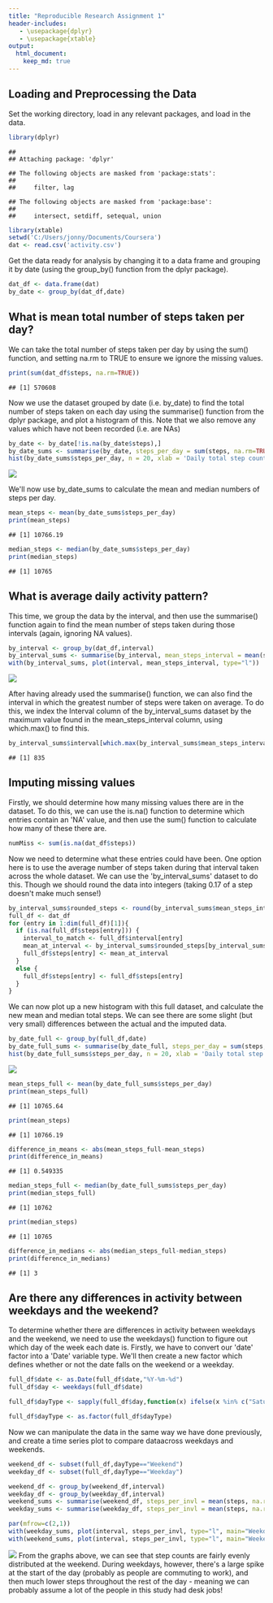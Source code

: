 ```yaml
---
title: "Reproducible Research Assignment 1"
header-includes:
   - \usepackage{dplyr}
   - \usepackage{xtable}
output: 
  html_document:
    keep_md: true
---
```


## Loading and Preprocessing the Data

Set the working directory, load in any relevant packages, and load in the data.


```r
library(dplyr)
```

```
## 
## Attaching package: 'dplyr'
```

```
## The following objects are masked from 'package:stats':
## 
##     filter, lag
```

```
## The following objects are masked from 'package:base':
## 
##     intersect, setdiff, setequal, union
```

```r
library(xtable)
setwd('C:/Users/jonny/Documents/Coursera')
dat <- read.csv('activity.csv')
```

Get the data ready for analysis by changing it to a data frame and grouping it by date (using the group_by() function from the dplyr package).

```r
dat_df <- data.frame(dat)
by_date <- group_by(dat_df,date)
```

## What is mean total number of steps taken per day?

We can take the total number of steps taken per day by using the sum() function, and setting na.rm to TRUE to ensure we ignore the missing values.


```r
print(sum(dat_df$steps, na.rm=TRUE))
```

```
## [1] 570608
```

Now we use the dataset grouped by date (i.e. by_date) to find the total number of steps taken on each day using the summarise() function from the dplyr package, and plot a histogram of this.  Note that we also remove any values which have not been recorded (i.e. are NAs)


```r
by_date <- by_date[!is.na(by_date$steps),]
by_date_sums <- summarise(by_date, steps_per_day = sum(steps, na.rm=TRUE))
hist(by_date_sums$steps_per_day, n = 20, xlab = 'Daily total step count', main = 'Histogram of Daily Total Step Count')
```

![](PA1_template_files/figure-html/sum_by_date-1.png)<!-- -->

We'll now use by_date_sums to calculate the mean and median numbers of steps per day.


```r
mean_steps <- mean(by_date_sums$steps_per_day)
print(mean_steps)
```

```
## [1] 10766.19
```

```r
median_steps <- median(by_date_sums$steps_per_day)
print(median_steps)
```

```
## [1] 10765
```


## What is average daily activity pattern?

This time, we group the data by the interval, and then use the summarise() function again to find the mean number of steps taken during those intervals (again, ignoring NA values).


```r
by_interval <- group_by(dat_df,interval)
by_interval_sums <- summarise(by_interval, mean_steps_interval = mean(steps, na.rm=TRUE))
with(by_interval_sums, plot(interval, mean_steps_interval, type="l"))
```

![](PA1_template_files/figure-html/group_by_interval-1.png)<!-- -->

After having already used the summarise() function, we can also find the interval in which the greatest number of steps were taken on average.  To do this, we index the Interval column of the by_interval_sums dataset by the maximum value found in the mean_steps_interval column, using which.max() to find this.


```r
by_interval_sums$interval[which.max(by_interval_sums$mean_steps_interval)]
```

```
## [1] 835
```

## Imputing missing values

Firstly, we should determine how many missing values there are in the dataset.  To do this, we can use the is.na() function to determine which entries contain an 'NA' value, and then use the sum() function to calculate how many of these there are.


```r
numMiss <- sum(is.na(dat_df$steps))
```

Now we need to determine what these entries could have been.  One option here is to use the average number of steps taken during that interval taken across the whole dataset.  We can use the 'by_interval_sums' dataset to do this.  Though we should round the data into integers (taking 0.17 of a step doesn't make much sense!)


```r
by_interval_sums$rounded_steps <- round(by_interval_sums$mean_steps_interval)
full_df <- dat_df
for (entry in 1:dim(full_df)[1]){
  if (is.na(full_df$steps[entry])) {
    interval_to_match <- full_df$interval[entry]
    mean_at_interval <- by_interval_sums$rounded_steps[by_interval_sums$interval==interval_to_match]
    full_df$steps[entry] <- mean_at_interval
  }
  else {
    full_df$steps[entry] <- full_df$steps[entry]
  }
}
```

We can now plot up a new histogram with this full dataset, and calculate the new mean and median total steps.  We can see there are some slight (but very small) differences between the actual and the imputed data.


```r
by_date_full <- group_by(full_df,date)
by_date_full_sums <- summarise(by_date_full, steps_per_day = sum(steps, na.rm=TRUE))
hist(by_date_full_sums$steps_per_day, n = 20, xlab = 'Daily total step count', main = 'Histogram of Daily Total Step Count (with imputed data)')
```

![](PA1_template_files/figure-html/full_histogram-1.png)<!-- -->

```r
mean_steps_full <- mean(by_date_full_sums$steps_per_day)
print(mean_steps_full)
```

```
## [1] 10765.64
```

```r
print(mean_steps)
```

```
## [1] 10766.19
```

```r
difference_in_means <- abs(mean_steps_full-mean_steps)
print(difference_in_means)
```

```
## [1] 0.549335
```

```r
median_steps_full <- median(by_date_full_sums$steps_per_day)
print(median_steps_full)
```

```
## [1] 10762
```

```r
print(median_steps)
```

```
## [1] 10765
```

```r
difference_in_medians <- abs(median_steps_full-median_steps)
print(difference_in_medians)
```

```
## [1] 3
```


## Are there any differences in activity between weekdays and the weekend?

To determine whether there are differences in activity between weekdays and the weekend, we need to use the weekdays() function to figure out which day of the week each date is.  Firstly, we have to convert our 'date' factor into a 'Date' variable type.  We'll then create a new factor which defines whether or not the date falls on the weekend or a weekday.


```r
full_df$date <- as.Date(full_df$date,"%Y-%m-%d")
full_df$day <- weekdays(full_df$date)

full_df$dayType <- sapply(full_df$day,function(x) ifelse(x %in% c("Saturday", "Sunday"), "Weekend", "Weekday"))

full_df$dayType <- as.factor(full_df$dayType)
```

Now we can manipulate the data in the same way we have done previously, and create a time series plot to compare dataacross weekdays and weekends.


```r
weekend_df <- subset(full_df,dayType=="Weekend")
weekday_df <- subset(full_df,dayType=="Weekday")

weekend_df <- group_by(weekend_df,interval)
weekday_df <- group_by(weekday_df,interval)
weekend_sums <- summarise(weekend_df, steps_per_invl = mean(steps, na.rm=TRUE))
weekday_sums <- summarise(weekday_df, steps_per_invl = mean(steps, na.rm=TRUE))

par(mfrow=c(2,1))
with(weekday_sums, plot(interval, steps_per_invl, type="l", main="Weekday"))
with(weekend_sums, plot(interval, steps_per_invl, type="l", main="Weekend"))
```

![](PA1_template_files/figure-html/timeplots-1.png)<!-- -->
From the graphs above, we can see that step counts are fairly evenly distributed at the weekend.  During weekdays, however, there's a large spike at the start of the day (probably as people are commuting to work), and then much lower steps throughout the rest of the day - meaning we can probably assume a lot of the people in this study had desk jobs!
